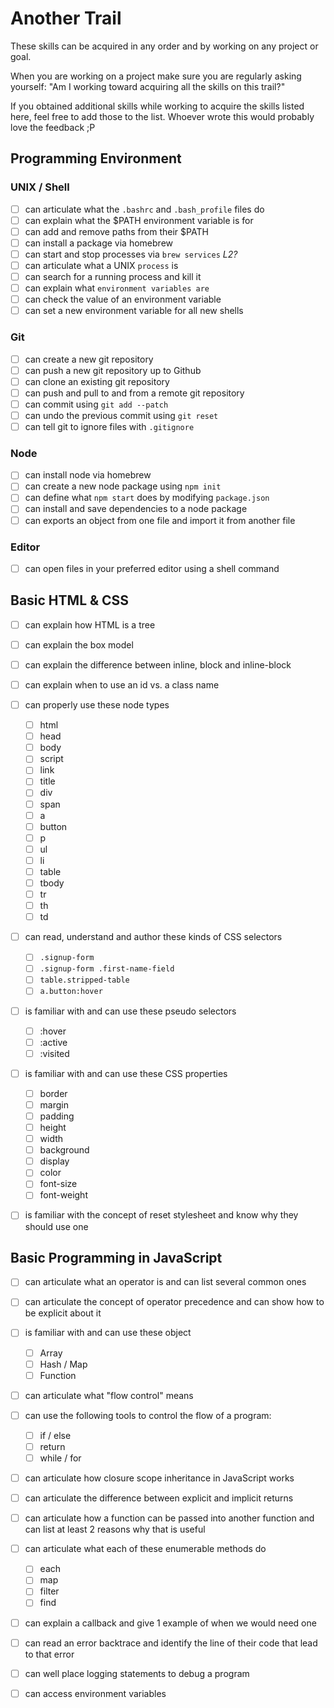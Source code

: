 # Another Trail

These skills can be acquired in any order and by working on any project or goal.

When you are working on a project make sure you are regularly asking yourself: "Am I working toward acquiring all the skills on this trail?"

If you obtained additional skills while working to acquire the skills listed here, feel free to add those to the list. Whoever wrote this would probably love the feedback ;P


## Programming Environment

### UNIX / Shell

- [ ] can articulate what the `.bashrc` and `.bash_profile` files do
- [ ] can explain what the $PATH environment variable is for
- [ ] can add and remove paths from their $PATH
- [ ] can install a package via homebrew
- [ ] can start and stop processes via `brew services` _L2?_
- [ ] can articulate what a UNIX `process` is
- [ ] can search for a running process and kill it
- [ ] can explain what `environment variables are`
- [ ] can check the value of an environment variable
- [ ] can set a new environment variable for all new shells

### Git

- [ ] can create a new git repository
- [ ] can push a new git repository up to Github
- [ ] can clone an existing git repository
- [ ] can push and pull to and from a remote git repository
- [ ] can commit using `git add --patch`
- [ ] can undo the previous commit using `git reset`
- [ ] can tell git to ignore files with `.gitignore`

### Node

- [ ] can install node via homebrew
- [ ] can create a new node package using `npm init`
- [ ] can define what `npm start` does by modifying `package.json`
- [ ] can install and save dependencies to a node package
- [ ] can exports an object from one file and import it from another file

### Editor

- [ ] can open files in your preferred editor using a shell command



## Basic HTML & CSS

- [ ] can explain how HTML is a tree
- [ ] can explain the box model
- [ ] can explain the difference between inline, block and inline-block
- [ ] can explain when to use an id vs. a class name
- [ ] can properly use these node types
  - [ ] html
  - [ ] head
  - [ ] body
  - [ ] script
  - [ ] link
  - [ ] title
  - [ ] div
  - [ ] span
  - [ ] a
  - [ ] button
  - [ ] p
  - [ ] ul
  - [ ] li
  - [ ] table
  - [ ] tbody
  - [ ] tr
  - [ ] th
  - [ ] td
- [ ] can read, understand and author these kinds of CSS selectors
  - [ ] `.signup-form`
  - [ ] `.signup-form .first-name-field`
  - [ ] `table.stripped-table`
  - [ ] `a.button:hover`
- [ ] is familiar with and can use these pseudo selectors
  - [ ] :hover
  - [ ] :active
  - [ ] :visited
- [ ] is familiar with and can use these CSS properties
  - [ ] border
  - [ ] margin
  - [ ] padding
  - [ ] height
  - [ ] width
  - [ ] background
  - [ ] display
  - [ ] color
  - [ ] font-size
  - [ ] font-weight
- [ ] is familiar with the concept of reset stylesheet and know why they should use one



## Basic Programming in JavaScript


- [ ] can articulate what an operator is and can list several common ones
- [ ] can articulate the concept of operator precedence and can show how to be explicit about it
- [ ] is familiar with and can use these object
  - [ ] Array
  - [ ] Hash / Map
  - [ ] Function
- [ ] can articulate what "flow control" means
- [ ] can use the following tools to control the flow of a program:
  - [ ] if / else
  - [ ] return
  - [ ] while / for
- [ ] can articulate how closure scope inheritance in JavaScript works
- [ ] can articulate the difference between explicit and implicit returns
- [ ] can articulate how a function can be passed into another function and can list at least 2 reasons why that is useful
- [ ] can articulate what each of these enumerable methods do
  - [ ] each
  - [ ] map
  - [ ] filter
  - [ ] find
- [ ] can explain a callback and give 1 example of when we would need one
- [ ] can read an error backtrace and identify the line of their code that lead to that error
- [ ] can well place logging statements to debug a program
- [ ] can access environment variables



